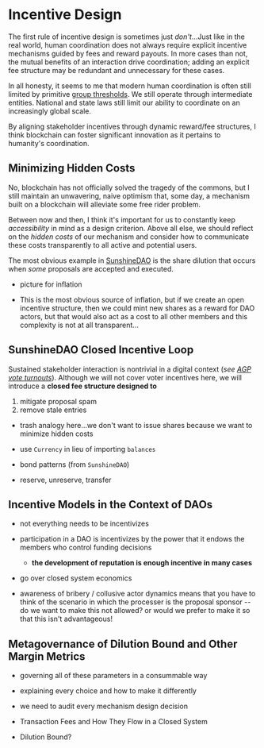 # Incentive Design

The first rule of incentive design is sometimes just *don't*...Just like in the real world, human coordination does not always require explicit incentive mechanisms guided by fees and reward payouts. In more cases than not, the mutual benefits of an interaction drive coordination; adding an explicit fee structure may be redundant and unnecessary for these cases.

In all honesty, it seems to me that modern human coordination is often still limited by primitive [group thresholds](http://www.lifewithalacrity.com/2008/09/group-threshold.html). We still operate through intermediate entities. National and state laws still limit our ability to coordinate on an increasingly global scale. 

By aligning stakeholder incentives through dynamic reward/fee structures, I think blockchain can foster significant innovation as it pertains to humanity's coordination.

## Minimizing Hidden Costs

No, blockchain has not officially solved the tragedy of the commons, but I still maintain an unwavering, naive optimism that, some day, a mechanism built on a blockchain will alleviate some free rider problem. 

Between now and then, I think it's important for us to constantly keep *accessibility* in mind as a design criterion. Above all else, we should reflect on the *hidden costs* of our mechanism and consider how to communicate these costs transparently to all active and potential users.

The most obvious example in [SunshineDAO](https://github.com/AmarRSingh/SunshineDAO) is the share dilution that occurs when *some* proposals are accepted and executed. 

* picture for inflation


* This is the most obvious source of inflation, but if we create an open incentive structure, then we could mint new shares as a reward for DAO actors, but that would also act as a cost to all other members and this complexity is not at all transparent...

## SunshineDAO Closed Incentive Loop

Sustained stakeholder interaction is nontrivial in a digital context (*see [AGP vote turnouts](https://forum.aragon.org/t/evaluating-the-agp-1-voting-results-makes-me-think-we-need-an-aragon-community-token-act/290)*). Although we will not cover voter incentives here, we will introduce a **closed fee structure designed to** 
1. mitigate proposal spam
2. remove stale entries

* trash analogy here...we don't want to issue shares because we want to minimize hidden costs


* use `Currency` in lieu of importing `balances`

* bond patterns (from `SunshineDAO`)
* reserve, unreserve, transfer

## Incentive Models in the Context of DAOs

* not everything needs to be incentivizes
* participation in a DAO is incentivizes by the power that it endows the members who control funding decisions
    * **the development of reputation is enough incentive in many cases**

* go over closed system economics

* awareness of bribery / collusive actor dynamics means that you have to think of the scenario in which the processer is the proposal sponsor -- do we want to make this not allowed? or would we prefer to make it so that this isn't advantageous!

## Metagovernance of Dilution Bound and Other Margin Metrics

* governing all of these parameters in a consummable way
* explaining every choice and how to make it differently
* we need to audit every mechanism design decision

* Transaction Fees and How They Flow in a Closed System
* Dilution Bound?